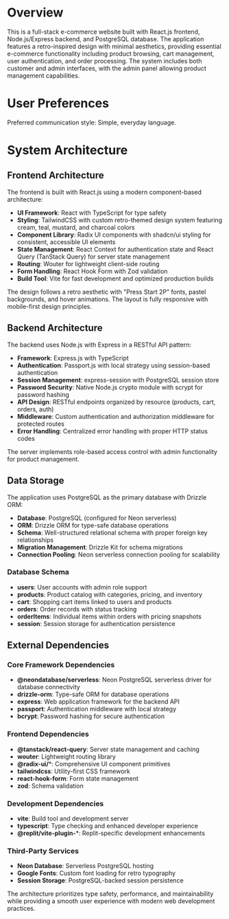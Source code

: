 # Overview

This is a full-stack e-commerce website built with React.js frontend, Node.js/Express backend, and PostgreSQL database. The application features a retro-inspired design with minimal aesthetics, providing essential e-commerce functionality including product browsing, cart management, user authentication, and order processing. The system includes both customer and admin interfaces, with the admin panel allowing product management capabilities.

# User Preferences

Preferred communication style: Simple, everyday language.

# System Architecture

## Frontend Architecture

The frontend is built with React.js using a modern component-based architecture:

- **UI Framework**: React with TypeScript for type safety
- **Styling**: TailwindCSS with custom retro-themed design system featuring cream, teal, mustard, and charcoal colors
- **Component Library**: Radix UI components with shadcn/ui styling for consistent, accessible UI elements
- **State Management**: React Context for authentication state and React Query (TanStack Query) for server state management
- **Routing**: Wouter for lightweight client-side routing
- **Form Handling**: React Hook Form with Zod validation
- **Build Tool**: Vite for fast development and optimized production builds

The design follows a retro aesthetic with "Press Start 2P" fonts, pastel backgrounds, and hover animations. The layout is fully responsive with mobile-first design principles.

## Backend Architecture

The backend uses Node.js with Express in a RESTful API pattern:

- **Framework**: Express.js with TypeScript
- **Authentication**: Passport.js with local strategy using session-based authentication
- **Session Management**: express-session with PostgreSQL session store
- **Password Security**: Native Node.js crypto module with scrypt for password hashing
- **API Design**: RESTful endpoints organized by resource (products, cart, orders, auth)
- **Middleware**: Custom authentication and authorization middleware for protected routes
- **Error Handling**: Centralized error handling with proper HTTP status codes

The server implements role-based access control with admin functionality for product management.

## Data Storage

The application uses PostgreSQL as the primary database with Drizzle ORM:

- **Database**: PostgreSQL (configured for Neon serverless)
- **ORM**: Drizzle ORM for type-safe database operations
- **Schema**: Well-structured relational schema with proper foreign key relationships
- **Migration Management**: Drizzle Kit for schema migrations
- **Connection Pooling**: Neon serverless connection pooling for scalability

### Database Schema

- **users**: User accounts with admin role support
- **products**: Product catalog with categories, pricing, and inventory
- **cart**: Shopping cart items linked to users and products
- **orders**: Order records with status tracking
- **orderItems**: Individual items within orders with pricing snapshots
- **session**: Session storage for authentication persistence

## External Dependencies

### Core Framework Dependencies
- **@neondatabase/serverless**: Neon PostgreSQL serverless driver for database connectivity
- **drizzle-orm**: Type-safe ORM for database operations
- **express**: Web application framework for the backend API
- **passport**: Authentication middleware with local strategy
- **bcrypt**: Password hashing for secure authentication

### Frontend Dependencies
- **@tanstack/react-query**: Server state management and caching
- **wouter**: Lightweight routing library
- **@radix-ui/***: Comprehensive UI component primitives
- **tailwindcss**: Utility-first CSS framework
- **react-hook-form**: Form state management
- **zod**: Schema validation

### Development Dependencies
- **vite**: Build tool and development server
- **typescript**: Type checking and enhanced developer experience
- **@replit/vite-plugin-***: Replit-specific development enhancements

### Third-Party Services
- **Neon Database**: Serverless PostgreSQL hosting
- **Google Fonts**: Custom font loading for retro typography
- **Session Storage**: PostgreSQL-backed session persistence

The architecture prioritizes type safety, performance, and maintainability while providing a smooth user experience with modern web development practices.